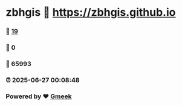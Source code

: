 # zbhgis :link: https://zbhgis.github.io 
### :page_facing_up: [19](https://zbhgis.github.io/tag.html) 
### :speech_balloon: 0 
### :hibiscus: 65993 
### :alarm_clock: 2025-06-27 00:08:48 
### Powered by :heart: [Gmeek](https://github.com/Meekdai/Gmeek)
